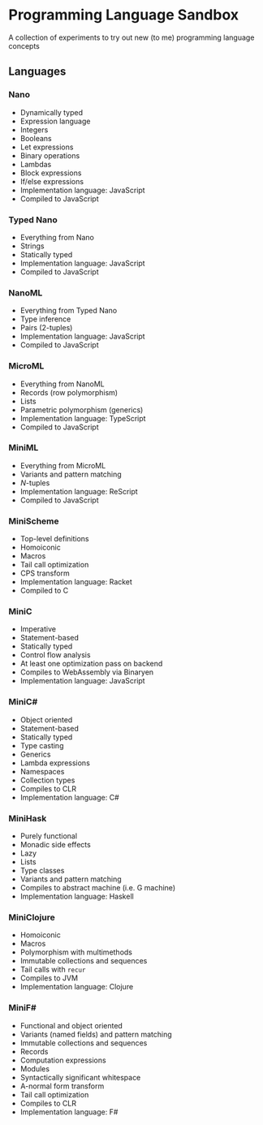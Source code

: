 # Programming Language Sandbox

A collection of experiments to try out new (to me) programming language concepts

## Languages

### Nano

- Dynamically typed
- Expression language
- Integers
- Booleans
- Let expressions
- Binary operations
- Lambdas
- Block expressions
- If/else expressions
- Implementation language: JavaScript
- Compiled to JavaScript

### Typed Nano

- Everything from Nano
- Strings
- Statically typed
- Implementation language: JavaScript
- Compiled to JavaScript

### NanoML

- Everything from Typed Nano
- Type inference
- Pairs (2-tuples)
- Implementation language: JavaScript
- Compiled to JavaScript

### MicroML

- Everything from NanoML
- Records (row polymorphism)
- Lists
- Parametric polymorphism (generics)
- Implementation language: TypeScript
- Compiled to JavaScript

### MiniML

- Everything from MicroML
- Variants and pattern matching
- _N_-tuples
- Implementation language: ReScript
- Compiled to JavaScript

### MiniScheme

- Top-level definitions
- Homoiconic
- Macros
- Tail call optimization
- CPS transform
- Implementation language: Racket
- Compiled to C

### MiniC

- Imperative
- Statement-based
- Statically typed
- Control flow analysis
- At least one optimization pass on backend
- Compiles to WebAssembly via Binaryen
- Implementation language: JavaScript

### MiniC#

- Object oriented
- Statement-based
- Statically typed
- Type casting
- Generics
- Lambda expressions
- Namespaces
- Collection types
- Compiles to CLR
- Implementation language: C#

### MiniHask

- Purely functional
- Monadic side effects
- Lazy
- Lists
- Type classes
- Variants and pattern matching
- Compiles to abstract machine (i.e. G machine)
- Implementation language: Haskell

### MiniClojure

- Homoiconic
- Macros
- Polymorphism with multimethods
- Immutable collections and sequences
- Tail calls with `recur`
- Compiles to JVM
- Implementation language: Clojure

### MiniF#

- Functional and object oriented
- Variants (named fields) and pattern matching
- Immutable collections and sequences
- Records
- Computation expressions
- Modules
- Syntactically significant whitespace
- A-normal form transform
- Tail call optimization
- Compiles to CLR
- Implementation language: F#
